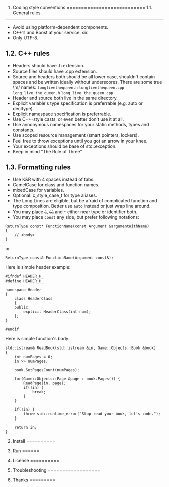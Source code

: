 1. Coding style conventions
===========================
1.1. General rules
-----------------
* Avoid using platform-dependent components.
* C++11 and Boost at your service, sir.
* Only UTF-8.

1.2. C++ rules
--------------
* Headers should have .h extension.
* Source files should have .cpp extension.
* Source and headers both should be all lower case, shouldn't contain spaces and be written ideally without underscores.
There are some true \m/ names:
`longlivethequeen.h`
`longlivethequeen.cpp`
`long_live_the_queen.h`
`long_live_the_queen.cpp`
* Header and source both live in the same directory.
* Explicit variable's type specification is preferrable (e.g. auto or decltype).
* Explicit namespace specification is preferrable.
* Use C++-style casts, or even better don't use it at all.
* Use annonymous namespaces for your static methods, types and constants.
* Use scoped resource management (smart pointers, lockers).
* Feel free to throw exceptions until you got an arrow in your knee.
* Your exceptions should be base of std::exception.
* Keep in mind "The Rule of Three"

1.3. Formatting rules
---------------------
* Use K&R with 4 spaces instead of tabs.
* CamelCase for class and function names.
* mixedCase for variables.
* Optional: c_style_case_t for type aliases.
* The Long Lines are eligible, but be afraid of complicated function and type composition. Better use `auto` instead or just wrap line around.
* You may place `&`, `&&` and `*` either near type or identifier both.
* You may place `const` any side, but prefer following notations:
```
ReturnType const* FunctionName(const Argument &argumentWithName)
{
    // <body>
}
```
or
```
ReturnType const& FunctionName(Argument const&);
```

Here is simple header example:
```
#ifndef HEADER_H_
#define HEADER_H_

namespace Header
{
    class HeaderClass
    {
    public:
        explicit HeaderClass(int num);
    };
}

#endif
```
Here is simple function's body:
```
std::istream& ReadBook(std::istream &in, Game::Objects::Book &book)
{
    int numPages = 0;
    in >> numPages;

    book.SetPagesCount(numPages);
    
    for(Game::Objects::Page &page : book.Pages()) {
        ReadPage(in, page);
        if(!in) {
            break;
        }
    }
    
    if(!in) {
        throw std::runtime_error("Stop read your book, let's code.");
    }
    
    return in;
}
```

2. Install
==========

3. Run
======

4. License
==========

5. Troubleshooting
==================

6. Thanks
=========